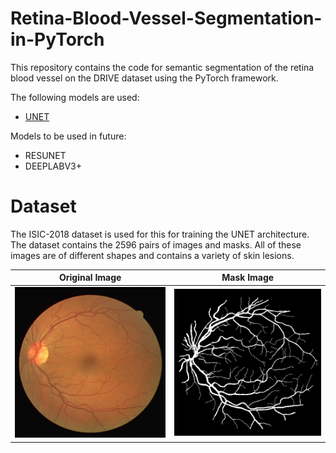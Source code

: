 # Retina-Blood-Vessel-Segmentation-in-PyTorch

This repository contains the code for semantic segmentation of the retina blood vessel on the DRIVE dataset using the PyTorch framework.

The following models are used:
- [UNET](https://arxiv.org/abs/1505.04597)

Models to be used in future:
- RESUNET
- DEEPLABV3+

# Dataset
The ISIC-2018 dataset is used for this for training the UNET architecture. The dataset contains the 2596 pairs of images and masks. All of these images are of different shapes and contains a variety of skin lesions.

Original Image             |  Mask Image
:-------------------------:|:-------------------------:
![](final_results/img_0.png)  |  ![](final_results/result_0.png)
